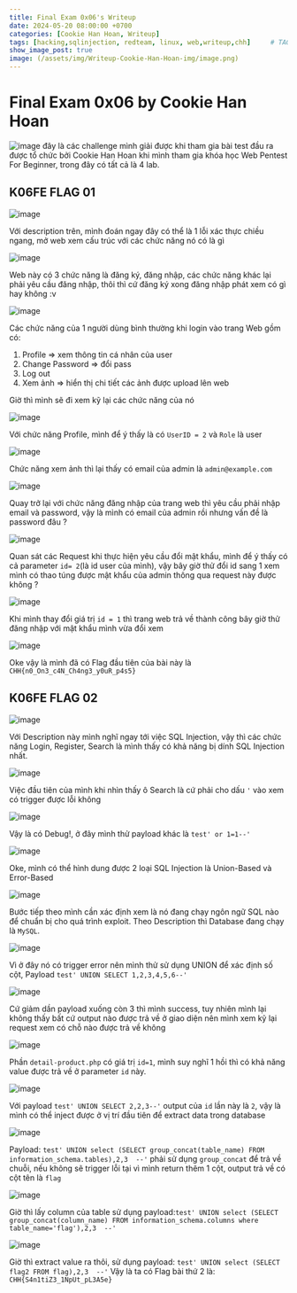 ```yaml
---
title: Final Exam 0x06's Writeup
date: 2024-05-20 08:00:00 +0700
categories: [Cookie Han Hoan, Writeup]
tags: [hacking,sqlinjection, redteam, linux, web,writeup,chh]     # TAG names should always be lowercase
show_image_post: true
image: (/assets/img/Writeup-Cookie-Han-Hoan-img/image.png)
---
```

# Final Exam 0x06 by Cookie Han Hoan

![image](/assets/img/Writeup-Cookie-Han-Hoan-img/image.png)
 đây là các challenge mình giải được khi tham gia bài test đầu ra được tổ chức bởi Cookie Han Hoan khi mình tham gia khóa học Web Pentest For Beginner, trong đây có tất cả là 4 lab. 
 ## K06FE FLAG 01
 ![image](/assets/img/Writeup-Cookie-Han-Hoan-img/1.png)

Với description trên, mình đoán ngay đây có thể là 1 lỗi xác thực chiều ngang, mở web xem cấu trúc với các chức năng nó có là gì

![image](/assets/img/Writeup-Cookie-Han-Hoan-img/2.png)

Web này có 3 chức năng là đăng ký, đăng nhập, các chức năng khác lại phải yêu cầu đăng nhập, thôi thì cứ đăng ký xong đăng nhập phát xem có gì hay không :v 

![image](/assets/img/Writeup-Cookie-Han-Hoan-img/3.png)

Các chức năng của 1 người dùng bình thường khi login vào trang Web gồm có:
1. Profile => xem thông tin cá nhân của user 
2. Change Password => đổi pass
3. Log out 
4. Xem ảnh => hiển thị chi tiết các ảnh được upload lên web

Giờ thì mình sẽ đi xem kỹ lại các chức năng của nó

![image](/assets/img/Writeup-Cookie-Han-Hoan-img/4.png)

Với chức năng Profile, mình để ý thấy là có `UserID = 2` và `Role` là user

![image](/assets/img/Writeup-Cookie-Han-Hoan-img/5.png)

Chức năng xem ảnh thì lại thấy có email của admin là `admin@example.com`

![image](/assets/img/Writeup-Cookie-Han-Hoan-img/6.png)

Quay trở lại với chức năng đăng nhập của trang web thì yêu cầu phải nhập email và password, vậy là mình có email của admin rồi nhưng vấn đề là password đâu ?

![image](/assets/img/Writeup-Cookie-Han-Hoan-img/7.png)

Quan sát các Request khi thực hiện yêu cầu đổi mật khẩu, mình để ý thấy có cả parameter `id= 2`(là id user của mình), vậy bây giờ thử đổi id sang 1 xem mình có thao túng được mật khẩu của admin thông qua request này được không ?

![image](/assets/img/Writeup-Cookie-Han-Hoan-img/8.png)

Khi mình thay đổi giá trị `id = 1` thì trang web trả về thành công bây giờ thử đăng nhập với mật khẩu mình vừa đổi xem

![image](/assets/img/Writeup-Cookie-Han-Hoan-img/9.png)

Oke vậy là mình đã có Flag đầu tiên của bài này là `CHH{n0_On3_c4N_Ch4ng3_y0uR_p4s5}`
## K06FE FLAG 02
![image](/assets/img/Writeup-Cookie-Han-Hoan-img/10.png)

Với Description này mình nghĩ ngay tới việc SQL Injection, vậy thì các chức năng Login, Register, Search là mình thấy có khả năng bị dính SQL Injection nhất.

![image](/assets/img/Writeup-Cookie-Han-Hoan-img/11.png)

Việc đầu tiên của mình khi nhìn thấy ô Search là cứ phải cho dấu `'` vào xem có trigger được lỗi không

![image](/assets/img/Writeup-Cookie-Han-Hoan-img/20.png)

Vậy là có Debug!, ở đây mình thử payload khác là `test' or 1=1--'`

![image](/assets/img/Writeup-Cookie-Han-Hoan-img/12.png)

Oke, mình có thể hình dung được 2 loại SQL Injection là Union-Based và Error-Based 

![image](/assets/img/Writeup-Cookie-Han-Hoan-img/13.png)

Bước tiếp theo mình cần xác định xem là nó đang chạy ngôn ngữ SQL nào để chuẩn bị cho quá trình exploit. Theo Description thì Database đang chạy là `MySQL`.

![image](/assets/img/Writeup-Cookie-Han-Hoan-img/21.png)

Vì ở đây nó có trigger error nên mình thử sử dụng UNION để xác định số cột, Payload `test' UNION SELECT 1,2,3,4,5,6--'`

![image](/assets/img/Writeup-Cookie-Han-Hoan-img/14.png)

Cứ giảm dần payload xuống còn 3 thì mình success, tuy nhiên mình lại không thấy bất cứ output nào được trả về ở giao diện nên mình xem kỹ lại request xem có chỗ nào được trả về không

![image](/assets/img/Writeup-Cookie-Han-Hoan-img/15.png)

Phần `detail-product.php` có giá trị `id=1`, mình suy nghĩ 1 hồi thì có khả năng value được trả về ở parameter `id` này.

![image](/assets/img/Writeup-Cookie-Han-Hoan-img/16.png)

Với payload `test' UNION SELECT 2,2,3--'` output của `id` lần này là `2`, vậy là mình có thể inject được ở vị trí đầu tiên để extract data trong database

![image](/assets/img/Writeup-Cookie-Han-Hoan-img/17.png)

Payload: `test' UNION select (SELECT group_concat(table_name) FROM information_schema.tables),2,3  --'` phải sử dụng `group_concat` để trả về chuỗi, nếu không sẽ trigger lỗi tại vì mình return thêm 1 cột, output trả về có cột tên là `flag`

![image](/assets/img/Writeup-Cookie-Han-Hoan-img/18.png)

Giờ thì lấy column của table sử dụng payload:`test' UNION select (SELECT group_concat(column_name) FROM information_schema.columns where table_name='flag'),2,3  --'`

![image](/assets/img/Writeup-Cookie-Han-Hoan-img/19.png)

Giờ thì extract value ra thôi, sử dụng payload: `test' UNION select (SELECT flag2 FROM flag),2,3  --'`
Vậy là ta có Flag bài thứ 2 là: `CHH{S4n1tiZ3_1NpUt_pL3A5e}`
